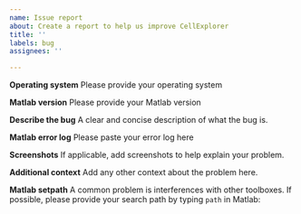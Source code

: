 ```yaml
---
name: Issue report
about: Create a report to help us improve CellExplorer
title: ''
labels: bug
assignees: ''

---
```


**Operating system**
Please provide your operating system

**Matlab version**
Please provide your Matlab version

**Describe the bug**
A clear and concise description of what the bug is.

**Matlab error log**
Please paste your error log here


**Screenshots**
If applicable, add screenshots to help explain your problem.


**Additional context**
Add any other context about the problem here.

**Matlab setpath**
A common problem is interferences with other toolboxes. If possible, please provide your search path by typing `path` in Matlab:
